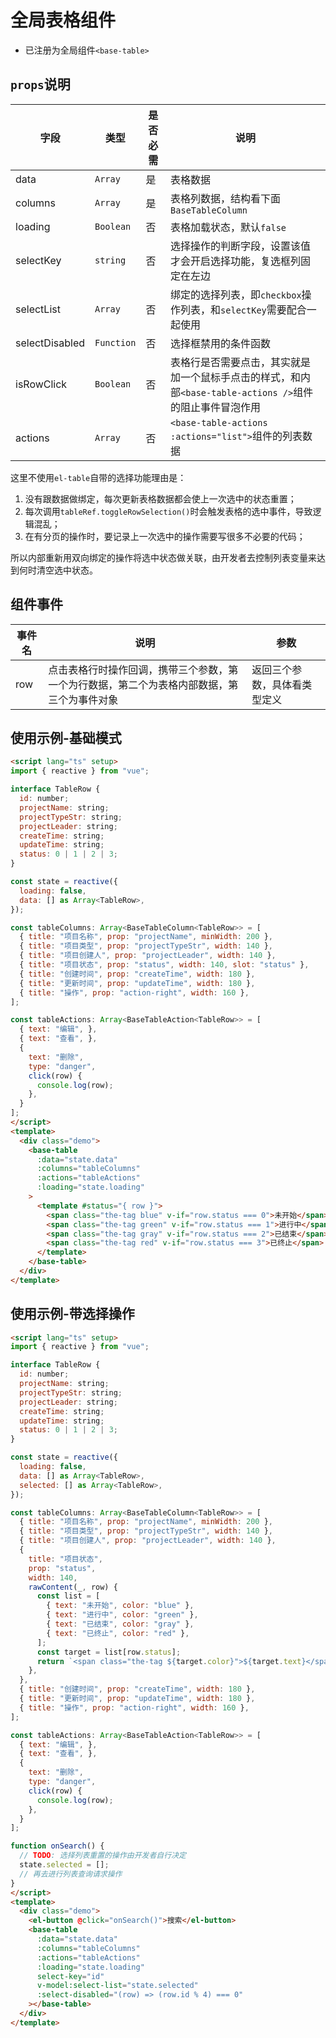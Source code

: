 # 全局表格组件

- 已注册为全局组件`<base-table>`

## `props`说明

| 字段 | 类型 | 是否必需 | 说明 |
| --- | --- | --- | --- |
| data | `Array` | 是 | 表格数据 |
| columns | `Array` | 是 | 表格列数据，结构看下面`BaseTableColumn` |
| loading | `Boolean` | 否 | 表格加载状态，默认`false` |
| selectKey | `string` | 否 | 选择操作的判断字段，设置该值才会开启选择功能，复选框列固定在左边 |
| selectList | `Array` | 否 | 绑定的选择列表，即`checkbox`操作列表，和`selectKey`需要配合一起使用 |
| selectDisabled | `Function` | 否 | 选择框禁用的条件函数 |
| isRowClick | `Boolean` | 否 | 表格行是否需要点击，其实就是加一个鼠标手点击的样式，和内部`<base-table-actions />`组件的阻止事件冒泡作用 |
| actions | `Array` | 否 | `<base-table-actions :actions="list">`组件的列表数据 |

这里不使用`el-table`自带的选择功能理由是：

1. 没有跟数据做绑定，每次更新表格数据都会使上一次选中的状态重置；
2. 每次调用`tableRef.toggleRowSelection()`时会触发表格的选中事件，导致逻辑混乱；
3. 在有分页的操作时，要记录上一次选中的操作需要写很多不必要的代码；

所以内部重新用双向绑定的操作将选中状态做关联，由开发者去控制列表变量来达到何时清空选中状态。

## 组件事件

| 事件名 | 说明 | 参数 |
| --- | --- | --- |
| row | 点击表格行时操作回调，携带三个参数，第一个为行数据，第二个为表格内部数据，第三个为事件对象 | 返回三个参数，具体看类型定义 |

## 使用示例-基础模式

```html
<script lang="ts" setup>
import { reactive } from "vue";

interface TableRow {
  id: number;
  projectName: string;
  projectTypeStr: string;
  projectLeader: string;
  createTime: string;
  updateTime: string;
  status: 0 | 1 | 2 | 3;
}

const state = reactive({
  loading: false,
  data: [] as Array<TableRow>,
});

const tableColumns: Array<BaseTableColumn<TableRow>> = [
  { title: "项目名称", prop: "projectName", minWidth: 200 },
  { title: "项目类型", prop: "projectTypeStr", width: 140 },
  { title: "项目创建人", prop: "projectLeader", width: 140 },
  { title: "项目状态", prop: "status", width: 140, slot: "status" },
  { title: "创建时间", prop: "createTime", width: 180 },
  { title: "更新时间", prop: "updateTime", width: 180 },
  { title: "操作", prop: "action-right", width: 160 },
];

const tableActions: Array<BaseTableAction<TableRow>> = [
  { text: "编辑", },
  { text: "查看", },
  {
    text: "删除",
    type: "danger",
    click(row) {
      console.log(row);
    },
  }
];
</script>
<template>
  <div class="demo">
    <base-table
      :data="state.data"
      :columns="tableColumns"
      :actions="tableActions"
      :loading="state.loading"
    >
      <template #status="{ row }">
        <span class="the-tag blue" v-if="row.status === 0">未开始</span>
        <span class="the-tag green" v-if="row.status === 1">进行中</span>
        <span class="the-tag gray" v-if="row.status === 2">已结束</span>
        <span class="the-tag red" v-if="row.status === 3">已终止</span>
      </template>
    </base-table>
  </div>
</template>
```

## 使用示例-带选择操作

```html
<script lang="ts" setup>
import { reactive } from "vue";

interface TableRow {
  id: number;
  projectName: string;
  projectTypeStr: string;
  projectLeader: string;
  createTime: string;
  updateTime: string;
  status: 0 | 1 | 2 | 3;
}

const state = reactive({
  loading: false,
  data: [] as Array<TableRow>,
  selected: [] as Array<TableRow>,
});

const tableColumns: Array<BaseTableColumn<TableRow>> = [
  { title: "项目名称", prop: "projectName", minWidth: 200 },
  { title: "项目类型", prop: "projectTypeStr", width: 140 },
  { title: "项目创建人", prop: "projectLeader", width: 140 },
  {
    title: "项目状态",
    prop: "status",
    width: 140,
    rawContent(_, row) {
      const list = [
        { text: "未开始", color: "blue" },
        { text: "进行中", color: "green" },
        { text: "已结束", color: "gray" },
        { text: "已终止", color: "red" },
      ];
      const target = list[row.status];
      return `<span class="the-tag ${target.color}">${target.text}</span>`;
    },
  },
  { title: "创建时间", prop: "createTime", width: 180 },
  { title: "更新时间", prop: "updateTime", width: 180 },
  { title: "操作", prop: "action-right", width: 160 },
];

const tableActions: Array<BaseTableAction<TableRow>> = [
  { text: "编辑", },
  { text: "查看", },
  {
    text: "删除",
    type: "danger",
    click(row) {
      console.log(row);
    },
  }
];

function onSearch() {
  // TODO: 选择列表重置的操作由开发者自行决定
  state.selected = [];
  // 再去进行列表查询请求操作
}
</script>
<template>
  <div class="demo">
    <el-button @click="onSearch()">搜索</el-button>
    <base-table
      :data="state.data"
      :columns="tableColumns"
      :actions="tableActions"
      :loading="state.loading"
      select-key="id"
      v-model:select-list="state.selected"
      :select-disabled="(row) => (row.id % 4) === 0"
    ></base-table>
  </div>
</template>
```

